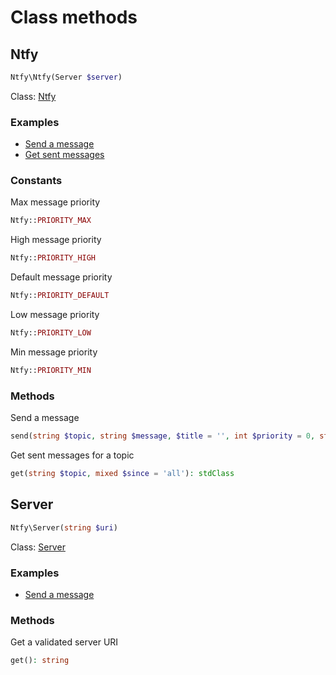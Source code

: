 # Class methods

## Ntfy

```PHP
Ntfy\Ntfy(Server $server)
```

Class: [Ntfy](../src/Ntfy/Ntfy.php)

### Examples

- [Send a message](../examples/send-message.php)
- [Get sent messages](../examples/get-messages.php)

### Constants

Max message priority

```PHP
Ntfy::PRIORITY_MAX
```

High message priority

```PHP
Ntfy::PRIORITY_HIGH
```

Default message priority

```PHP
Ntfy::PRIORITY_DEFAULT
```

Low message priority

```PHP
Ntfy::PRIORITY_LOW
```

Min message priority

```PHP
Ntfy::PRIORITY_MIN
```

### Methods

Send a message

```PHP
send(string $topic, string $message, $title = '', int $priority = 0, string $tags = ''): stdClass
```

 Get sent messages for a topic

```PHP
get(string $topic, mixed $since = 'all'): stdClass
```

## Server
```PHP
Ntfy\Server(string $uri)
```

Class: [Server](../src/Ntfy/Server.php)

### Examples

- [Send a message](../examples/send-message.php)

### Methods

Get a validated server URI

```PHP
get(): string
```